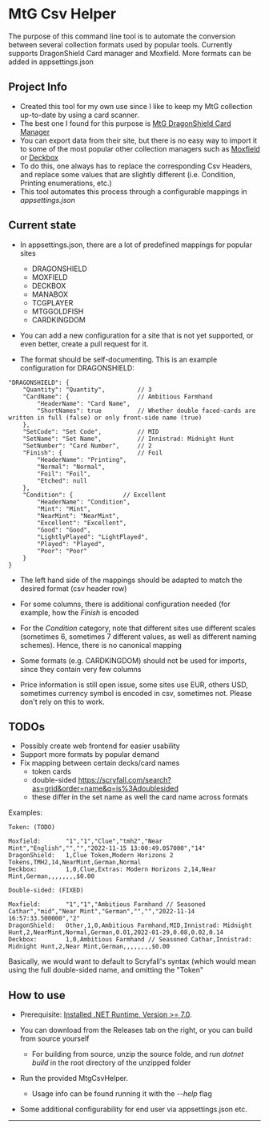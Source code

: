 # MtG Csv Helper

The purpose of this command line tool is to automate the conversion between several collection formats used by popular tools.
Currently supports DragonShield Card manager and Moxfield. More formats can be added in appsettings.json


## Project Info

* Created this tool for my own use since I like to keep my MtG collection up-to-date by using a card scanner.
* The best one I found for this purpose is [MtG DragonShield Card Manager](https://mtg.dragonshield.com/)
* You can export data from their site, but there is no easy way to import it to some of the most popular other collection managers such as [Moxfield](https://www.moxfield.com/collection) or [Deckbox](https://deckbox.org)
* To do this, one always has to replace the corresponding Csv Headers, and replace some values that are slightly different (i.e. Condition, Printing enumerations, etc.)
* This tool automates this process through a configurable mappings in *appsettings.json*

## Current state

* In appsettings.json, there are a lot of predefined mappings for popular sites
  * DRAGONSHIELD
  * MOXFIELD
  * DECKBOX
  * MANABOX
  * TCGPLAYER
  * MTGGOLDFISH
  * CARDKINGDOM
  
* You can add a new configuration for a site that is not yet supported, or even better, create a pull request for it.
* The format should be self-documenting. This is an example configuration for DRAGONSHIELD:

```
"DRAGONSHIELD": {
	"Quantity": "Quantity",			// 3
	"CardName": {					// Ambitious Farmhand 
		"HeaderName": "Card Name",
		"ShortNames": true          // Whether double faced-cards are written in full (false) or only front-side name (true)
	},
	"SetCode": "Set Code",			// MID
	"SetName": "Set Name",			// Innistrad: Midnight Hunt
	"SetNumber": "Card Number",		// 2
	"Finish": {						// Foil
		"HeaderName": "Printing",
		"Normal": "Normal",
		"Foil": "Foil",
		"Etched": null
	},
	"Condition": {				// Excellent
	    "HeaderName": "Condition",
	    "Mint": "Mint",
	    "NearMint": "NearMint",
	    "Excellent": "Excellent",
	    "Good": "Good",
	    "LightlyPlayed": "LightPlayed",
	    "Played": "Played",
	    "Poor": "Poor"
	}
}
```

* The left hand side of the mappings should be adapted to match the desired format (csv header row)
* For some columns, there is additional configuration needed (for example, how the _Finish_ is encoded
* For the _Condition_ category, note that different sites use different scales (sometimes 6, sometimes 7 different values, as well as different naming schemes). Hence, there is no canonical mapping
* Some formats (e.g. CARDKINGDOM) should not be used for imports, since they contain very few columns

* Price information is still open issue, some sites use EUR, others USD, sometimes currency symbol is encoded in csv, sometimes not. Please don't rely on this to work.





## TODOs

* Possibly create web frontend for easier usability
* Support more formats by popular demand
* Fix mapping between certain decks/card names
	* token cards
	* double-sided https://scryfall.com/search?as=grid&order=name&q=is%3Adoublesided
	* these differ in the set name as well the card name across formats
	
Examples:

```
Token: (TODO)

Moxfield:		"1","1","Clue","tmh2","Near Mint","English","","","2022-11-15 13:00:49.057000","14"
DragonShield:	1,Clue Token,Modern Horizons 2 Tokens,TMH2,14,NearMint,German,Normal
Deckbox:		1,0,Clue,Extras: Modern Horizons 2,14,Near Mint,German,,,,,,,,$0.00

Double-sided: (FIXED)

Moxfield:		"1","1","Ambitious Farmhand // Seasoned Cathar","mid","Near Mint","German","","","2022-11-14 16:57:33.500000","2"
DragonShield:	Other,1,0,Ambitious Farmhand,MID,Innistrad: Midnight Hunt,2,NearMint,Normal,German,0.01,2022-01-29,0.08,0.02,0.14
Deckbox:		1,0,Ambitious Farmhand // Seasoned Cathar,Innistrad: Midnight Hunt,2,Near Mint,German,,,,,,,,$0.00
```

Basically, we would want to default to Scryfall's syntax (which would mean using the full double-sided name, and omitting the "Token"

## How to use

* Prerequisite: [Installed .NET Runtime, Version >= 7.0](https://dotnet.microsoft.com/download/dotnet).
* You can download from the Releases tab on the right, or you can build from source yourself
  * For building from source, unzip the source folde, and run *dotnet build* in the root directory of the unzipped folder

* Run the provided MtgCsvHelper.
	* Usage info can be found running it with the *--help* flag
* Some additional configurability for end user via appsettings.json etc.



----------------


